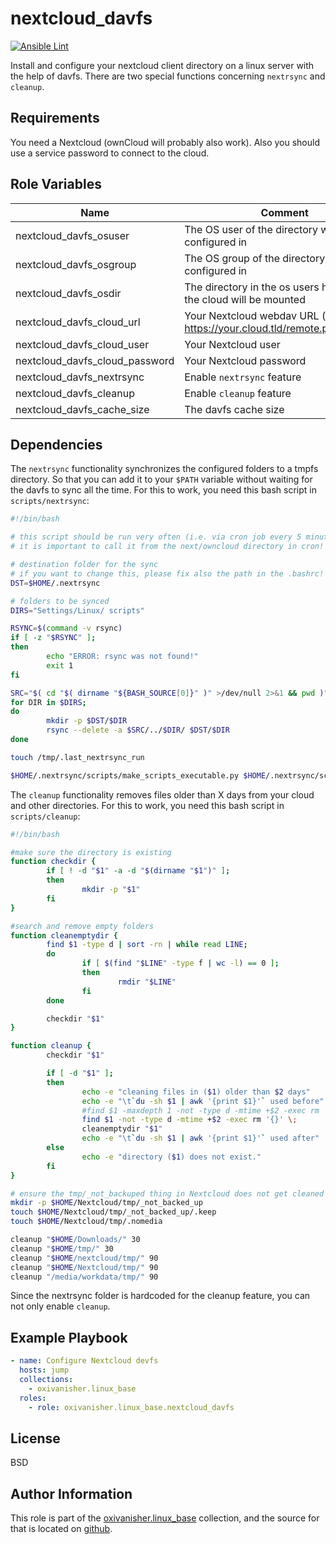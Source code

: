 nextcloud_davfs
===============
[![Ansible Lint](https://github.com/oxivanisher/role-nextcloud_davfs/actions/workflows/ansible-lint.yml/badge.svg)](https://github.com/oxivanisher/role-nextcloud_davfs/actions/workflows/ansible-lint.yml)

Install and configure your nextcloud client directory on a linux server with the help of davfs.
There are two special functions concerning `nextrsync` and `cleanup`.

Requirements
------------

You need a Nextcloud (ownCloud will probably also work). Also you should use a service password to connect to the cloud.

Role Variables
--------------

| Name                           | Comment                                                                   | Default value |
|--------------------------------|---------------------------------------------------------------------------|---------------|
| nextcloud_davfs_osuser         | The OS user of the directory will be configured in                        |               |
| nextcloud_davfs_osgroup        | The OS group of the directory will be configured in                       | nextcloud_davfs_osuser |
| nextcloud_davfs_osdir          | The directory in the os users home where the cloud will be mounted        | `Nextcloud`   |
| nextcloud_davfs_cloud_url      | Your Nextcloud webdav URL (i.e. https://your.cloud.tld/remote.php/webdav) |               |
| nextcloud_davfs_cloud_user     | Your Nextcloud user                                                       |               |
| nextcloud_davfs_cloud_password | Your Nextcloud password                                                   |               |
| nextcloud_davfs_nextrsync      | Enable `nextrsync` feature                                                | `False`       |
| nextcloud_davfs_cleanup        | Enable `cleanup` feature                                                  | `False`       |
| nextcloud_davfs_cache_size     | The davfs cache size                                                      | `500`         |

Dependencies
------------

The `nextrsync` functionality synchronizes the configured folders to a tmpfs directory. So that you can add it to your `$PATH` variable without waiting for the davfs to sync all the time. For this to work, you need this bash script in `scripts/nextrsync`:
```bash
#!/bin/bash

# this script should be run very often (i.e. via cron job every 5 minutes)
# it is important to call it from the next/owncloud directory in cron!

# destination folder for the sync
# if you want to change this, please fix also the path in the .bashrc!
DST=$HOME/.nextrsync

# folders to be synced
DIRS="Settings/Linux/ scripts"

RSYNC=$(command -v rsync)
if [ -z "$RSYNC" ];
then
        echo "ERROR: rsync was not found!"
        exit 1
fi

SRC="$( cd "$( dirname "${BASH_SOURCE[0]}" )" >/dev/null 2>&1 && pwd )"
for DIR in $DIRS;
do
        mkdir -p $DST/$DIR
        rsync --delete -a $SRC/../$DIR/ $DST/$DIR
done

touch /tmp/.last_nextrsync_run

$HOME/.nextrsync/scripts/make_scripts_executable.py $HOME/.nextrsync/scripts
```

The `cleanup` functionality removes files older than X days from your cloud and other directories. For this to work, you need this bash script in `scripts/cleanup`:
```bash
#!/bin/bash

#make sure the directory is existing
function checkdir {
        if [ ! -d "$1" -a -d "$(dirname "$1")" ];
        then
                mkdir -p "$1"
        fi
}

#search and remove empty folders
function cleanemptydir {
        find $1 -type d | sort -rn | while read LINE;
        do
                if [ $(find "$LINE" -type f | wc -l) == 0 ];
                then
                        rmdir "$LINE"
                fi
        done

        checkdir "$1"
}

function cleanup {
        checkdir "$1"

        if [ -d "$1" ];
        then
                echo -e "cleaning files in ($1) older than $2 days"
                echo -e "\t`du -sh $1 | awk '{print $1}'` used before"
                #find $1 -maxdepth 1 -not -type d -mtime +$2 -exec rm '{}' \;
                find $1 -not -type d -mtime +$2 -exec rm '{}' \;
                cleanemptydir "$1"
                echo -e "\t`du -sh $1 | awk '{print $1}'` used after"
        else
                echo -e "directory ($1) does not exist."
        fi
}

# ensure the tmp/_not_backuped thing in Nextcloud does not get cleaned
mkdir -p $HOME/Nextcloud/tmp/_not_backed_up
touch $HOME/Nextcloud/tmp/_not_backed_up/.keep
touch $HOME/Nextcloud/tmp/.nomedia

cleanup "$HOME/Downloads/" 30
cleanup "$HOME/tmp/" 30
cleanup "$HOME/nextcloud/tmp/" 90
cleanup "$HOME/Nextcloud/tmp/" 90
cleanup "/media/workdata/tmp/" 90
```

Since the nextrsync folder is hardcoded for the cleanup feature, you can not only enable `cleanup`.

Example Playbook
----------------
```yaml
- name: Configure Nextcloud devfs
  hosts: jump
  collections:
    - oxivanisher.linux_base
  roles:
    - role: oxivanisher.linux_base.nextcloud_davfs
```

License
-------

BSD

Author Information
------------------

This role is part of the [oxivanisher.linux_base](https://galaxy.ansible.com/ui/repo/published/oxivanisher/linux_base/) collection, and the source for that is located on [github](https://github.com/oxivanisher/collection-linux_base).
